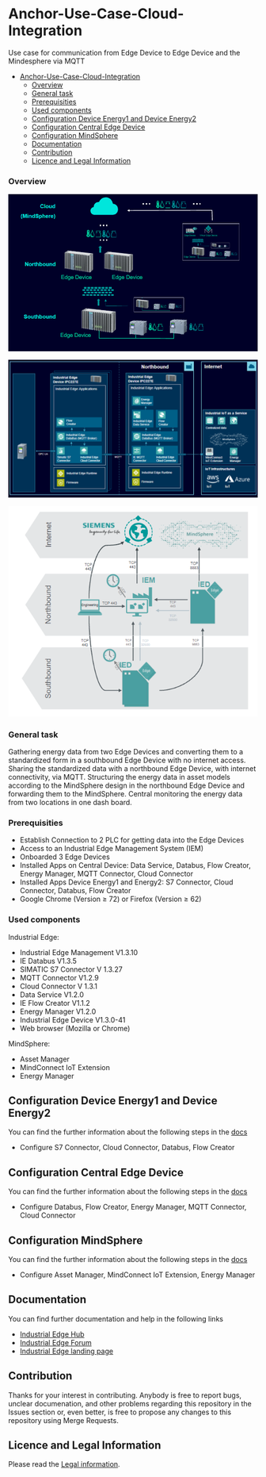 # Anchor-Use-Case-Cloud-Integration

Use case for communication from Edge Device to Edge Device and the Mindesphere via MQTT 

- [Anchor-Use-Case-Cloud-Integration](#anchor-use-case-cloud-integration)
    - [Overview](#overview)
    - [General task](#general-task)
    - [Prerequisities](#prerequisities)
    - [Used components](#used-components)
  - [Configuration Device Energy1 and Device Energy2](#configuration-device-energy1-and-device-energy2)
  - [Configuration Central Edge Device](#configuration-central-edge-device)
  - [Configuration MindSphere](#configuration-mindsphere)
  - [Documentation](#documentation)
  - [Contribution](#contribution)
  - [Licence and Legal Information](#licence-and-legal-information)

### Overview 

![overview](docs/graphics/overview.png)

![overview3](docs/graphics/overview3.png)

![overview2](docs/graphics/overview2.png)

### General task

Gathering energy data from two Edge Devices and converting them to a standardized form in a southbound Edge Device with no internet access. 
Sharing the standardized data with a northbound Edge Device, with internet connectivity, via MQTT.
Structuring the energy data in asset models according to the MindSphere design in the northbound Edge Device and forwarding them to the MindSphere.
Central monitoring the energy data from two locations in one dash board.

###  Prerequisities
- Establish Connection to 2 PLC for getting data into the Edge Devices
- Access to an Industrial Edge Management System (IEM)
- Onboarded 3 Edge Devices 
- Installed Apps on Central Device: Data Service, Databus, Flow Creator, Energy Manager, MQTT Connector, Cloud Connector
- Installed Apps Device Energy1 and Energy2: S7 Connector, Cloud Connector, Databus, Flow Creator
- Google Chrome (Version ≥ 72) or Firefox (Version ≥ 62)

### Used components
Industrial Edge:
- Industrial Edge Management V1.3.10
- IE Databus V1.3.5
- SIMATIC S7 Connector V 1.3.27
- MQTT Connector V1.2.9
- Cloud Connector V 1.3.1
- Data Service V1.2.0
- IE Flow Creator V1.1.2
- Energy Manager V1.2.0
- Industrial Edge Device V1.3.0-41
- Web browser (Mozilla or Chrome)

MindSphere:
- Asset Manager
- MindConnect IoT Extension
- Energy Manager




## Configuration Device Energy1 and Device Energy2

You can find the further information about the following steps in the [docs](docs/install.md#configuration-device-energy1-and-energy2)
- Configure S7 Connector, Cloud Connector, Databus, Flow Creator 


## Configuration Central Edge Device

You can find the further information about the following steps in the [docs](docs/install.md#configure-device-central)
- Configure Databus, Flow Creator, Energy Manager, MQTT Connector, Cloud Connector


## Configuration MindSphere
You can find the further information about the following steps in the [docs](docs/install.md#configure-mindsphere)
- Configure Asset Manager, MindConnect IoT Extension, Energy Manager 


## Documentation

You can find further documentation and help in the following links
  - [Industrial Edge Hub](https://iehub.eu1.edge.siemens.cloud/#/documentation)
  - [Industrial Edge Forum](https://www.siemens.com/industrial-edge-forum)
  - [Industrial Edge landing page](https://new.siemens.com/global/en/products/automation/topic-areas/industrial-edge/simatic-edge.html)
  
## Contribution

Thanks for your interest in contributing. Anybody is free to report bugs, unclear documenation, and other problems regarding this repository in the Issues section or, even better, is free to propose any changes to this repository using Merge Requests.

## Licence and Legal Information

Please read the [Legal information](LICENSE.md).

